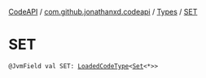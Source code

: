 [CodeAPI](../../index.md) / [com.github.jonathanxd.codeapi](../index.md) / [Types](index.md) / [SET](.)

# SET

`@JvmField val SET: `[`LoadedCodeType`](../../com.github.jonathanxd.codeapi.type/-loaded-code-type/index.md)`<`[`Set`](https://kotlinlang.org/api/latest/jvm/stdlib/kotlin.collections/-set/index.html)`<*>>`